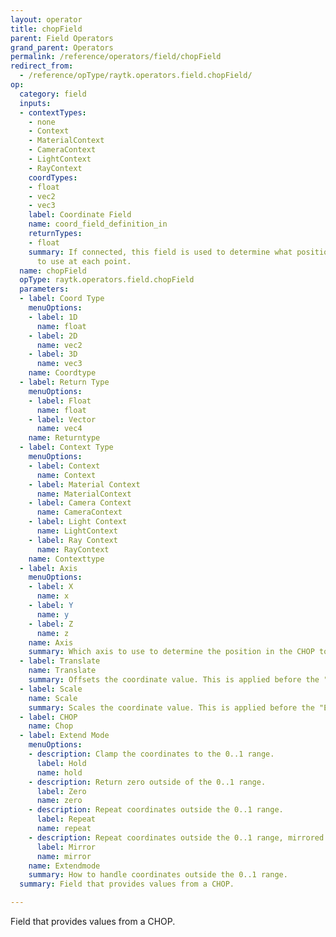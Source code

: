 ```yaml
---
layout: operator
title: chopField
parent: Field Operators
grand_parent: Operators
permalink: /reference/operators/field/chopField
redirect_from:
  - /reference/opType/raytk.operators.field.chopField/
op:
  category: field
  inputs:
  - contextTypes:
    - none
    - Context
    - MaterialContext
    - CameraContext
    - LightContext
    - RayContext
    coordTypes:
    - float
    - vec2
    - vec3
    label: Coordinate Field
    name: coord_field_definition_in
    returnTypes:
    - float
    summary: If connected, this field is used to determine what position in the CHOP
      to use at each point.
  name: chopField
  opType: raytk.operators.field.chopField
  parameters:
  - label: Coord Type
    menuOptions:
    - label: 1D
      name: float
    - label: 2D
      name: vec2
    - label: 3D
      name: vec3
    name: Coordtype
  - label: Return Type
    menuOptions:
    - label: Float
      name: float
    - label: Vector
      name: vec4
    name: Returntype
  - label: Context Type
    menuOptions:
    - label: Context
      name: Context
    - label: Material Context
      name: MaterialContext
    - label: Camera Context
      name: CameraContext
    - label: Light Context
      name: LightContext
    - label: Ray Context
      name: RayContext
    name: Contexttype
  - label: Axis
    menuOptions:
    - label: X
      name: x
    - label: Y
      name: y
    - label: Z
      name: z
    name: Axis
    summary: Which axis to use to determine the position in the CHOP to use.
  - label: Translate
    name: Translate
    summary: Offsets the coordinate value. This is applied before the "Extend Mode".
  - label: Scale
    name: Scale
    summary: Scales the coordinate value. This is applied before the "Extend Mode".
  - label: CHOP
    name: Chop
  - label: Extend Mode
    menuOptions:
    - description: Clamp the coordinates to the 0..1 range.
      label: Hold
      name: hold
    - description: Return zero outside of the 0..1 range.
      label: Zero
      name: zero
    - description: Repeat coordinates outside the 0..1 range.
      label: Repeat
      name: repeat
    - description: Repeat coordinates outside the 0..1 range, mirrored back and forth.
      label: Mirror
      name: mirror
    name: Extendmode
    summary: How to handle coordinates outside the 0..1 range.
  summary: Field that provides values from a CHOP.

---
```



Field that provides values from a CHOP.